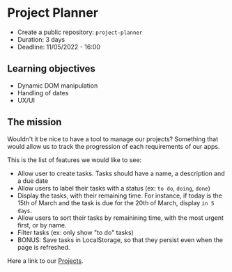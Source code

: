 # Project Planner

- Create a public repository: `project-planner`
- Duration: 3 days
- Deadline: 11/05/2022 - 16:00

## Learning objectives

- Dynamic DOM manipulation
- Handling of dates
- UX/UI

## The mission

Wouldn't it be nice to have a tool to manage our projects? Something that would allow us to track the progression of each requirements of our apps.

This is the list of features we would like to see:

- Allow user to create tasks. Tasks should have a name, a description and a due date
- Allow users to label their tasks with a status (ex: `to do`, `doing`, `done`)
- Display the tasks, with their remaining time. For instance, if today is the 15th of March and the task is due for the 20th of March, display `in 5 days`.
- Allow users to sort their tasks by remainining time, with the most urgent first, or by name.
- Filter tasks (ex: only show "to do" tasks)
- BONUS: Save tasks in LocalStorage, so that they persist even when the page is refreshed.

Here a link to our [Projects](https://leombm.github.io/to-do-list-javascript/).
